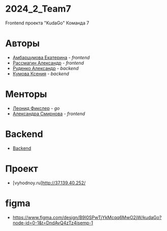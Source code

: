 # 2024_2_Team7
Frontend проекта "KudaGo" Команда 7

# Авторы
* [Амбарцумова Екатерина](https://github.com/kataamb) - _frontend_
* [Рассмагин Александр](https://github.com/Ko71k) - _frontend_
* [Руденко Александр](https://github.com/source-Alexander-Rudenko) - _backend_
* [Кумова Ксения](https://github.com/Achpochmak) - _backend_

# Менторы
* [Леонид Фикслер](https://github.com/reddiridabl666) - _go_
* [Александра Смирнова](https://github.com/AlexandraSmirnova) - _frontend_

# Backend
* [Backend](https://github.com/go-park-mail-ru/2024_2_Team7)

# Проект
* [vyhodnoy.ru]http://37.139.40.252/

# figma
* https://www.figma.com/design/B9I0SPwTjYkMcqq6MwO2jW/kudaGo?node-id=0-1&t=DndAvQ4zTz4isemp-1

